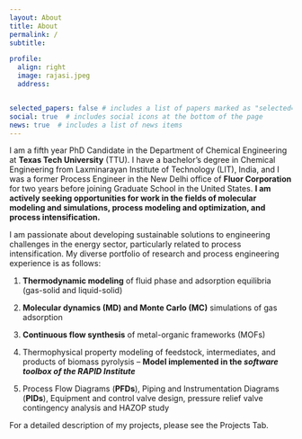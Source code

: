 ```yaml
---
layout: About
title: About
permalink: / 
subtitle:   

profile:
  align: right
  image: rajasi.jpeg
  address:  


selected_papers: false # includes a list of papers marked as "selected={true}"
social: true  # includes social icons at the bottom of the page
news: true  # includes a list of news items
---
```


I am a fifth year PhD Candidate in the Department of Chemical Engineering at **Texas Tech University** (TTU). I have a bachelor’s degree in Chemical Engineering from Laxminarayan Institute of Technology (LIT), India, and I was a former Process Engineer in the New Delhi office of **Fluor Corporation** for two years before joining Graduate School in the United States. **I am actively seeking opportunities for work in the fields of molecular modeling and simulations, process modeling and optimization, and process intensification.** 


I am passionate about developing sustainable solutions to engineering challenges in the energy sector, particularly related to process intensification. My diverse portfolio of research and process engineering experience is as follows:

1. **Thermodynamic modeling** of fluid phase and adsorption equilibria (gas-solid and liquid-solid)

2. **Molecular dynamics (MD) and Monte Carlo (MC)** simulations of gas adsorption

3. **Continuous flow synthesis** of metal-organic frameworks (MOFs)

4. Thermophysical property modeling of feedstock, intermediates, and products of biomass pyrolysis – **Model implemented in the _software toolbox of the RAPID Institute_**

5. Process Flow Diagrams (**PFDs**), Piping and Instrumentation Diagrams (**PIDs**), Equipment and control valve design, pressure relief valve contingency analysis and HAZOP study

For a detailed description of my projects, please see the Projects Tab.



[//]: # ( Write your biography here. Tell the world about yourself. Link to your favorite [subreddit]http://reddit.com. You can put a picture in, too. The code is )
